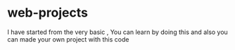 # web-projects
I have started from the very basic , You can learn by doing this and also you can made your own project with this code
